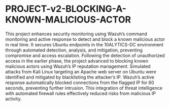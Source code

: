 # PROJECT-v2-BLOCKING-A-KNOWN-MALICIOUS-ACTOR
This project enhances security monitoring using Wazuh’s command monitoring and active response to detect and block a known malicious actor in real time. It secures Ubuntu endpoints in the 10ALYTICS-DC environment through automated detection, analysis, and mitigation, preventing compromise and access escalation.
Following the detection of unauthorized access in the earlier phase, the project advanced to blocking known malicious actors using Wazuh’s IP reputation management. Simulated attacks from Kali Linux targeting an Apache web server on Ubuntu were identified and mitigated by blacklisting the attacker’s IP. Wazuh’s active response automatically blocked connections from the flagged IP for 60 seconds, preventing further intrusion. This integration of threat intelligence with automated firewall rules effectively reduced risks from malicious IP activity.
